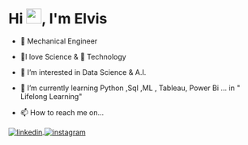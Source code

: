  <!---Boas Vindas Dinâmica---->
 <h1 align="left">Hi <img src="https://raw.githubusercontent.com/kaueMarques/kaueMarques/master/hi.gif" width="30px">, I'm Elvis </h1>

- 🎯 Mechanical Engineer

- 💫I love Science &  🤖 Technology 

- 👀 I’m interested in Data Science & A.I.

- 🌱 I’m currently learning Python ,Sql ,ML , Tableau, Power Bi ... in " Lifelong Learning"

- 📫 How to reach me on...

<!---Acesso direto para social links--->
<a href="https://www.linkedin.com/in/elvis-monteiro/" target="_blank">
  <img align="center" src="https://img.shields.io/badge/-ElvisM.-05122A?style=flat&logo=linkedin" alt="linkedin"/>
 
 <a href="https://www.instagram.com/elvisdelmore/" target="_blank">
  <img align="center" src="https://img.shields.io/badge/-ElvisM.-05122A?style=flat&logo=instagram" alt="instagram"/>
  
  
  
  
  
  
 <!------ 👋 Hi, I’m Elvis Monteiro 
 📫 How to reach me on
💞️ I’m looking to collaborate on 
▶️ 
ElvisRock/ElvisRock is a ✨ special ✨ repository because its `README.md` (this file) appears on your GitHub profile.
You can click the Preview link to take a look at your changes.
--->
